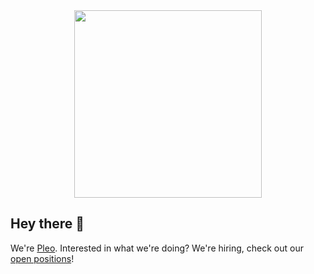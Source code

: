 <div align="center">
<img src="https://user-images.githubusercontent.com/4643658/154703402-1f8456a4-bef9-4852-9504-60cb8088887f.png" width="300" />
</div>

## Hey there 👋

We're [Pleo](https://pleo.io). Interested in what we're doing? We're hiring, check out our [open positions](https://boards.greenhouse.io/pleo)!
